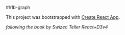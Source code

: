 #h1b-graph

This project was bootstrapped with [Create React App](https://github.com/facebookincubator/create-react-app).

*following the book by Swizec Teller React+D3v4*
